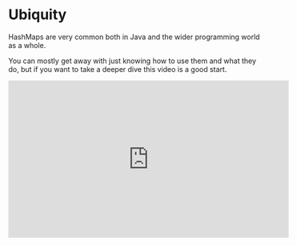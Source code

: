 # Ubiquity

HashMaps are very common both in Java and the wider programming world
as a whole. 

You can mostly get away with just knowing how to use them and what they do,
but if you want to take a deeper dive this video is a good start.

<iframe width="560" height="315" src="https://www.youtube.com/embed/y11XNXi9dgs?si=mo-elh1WW75-uJv6" title="YouTube video player" frameborder="0" allow="accelerometer; autoplay; clipboard-write; encrypted-media; gyroscope; picture-in-picture; web-share" referrerpolicy="strict-origin-when-cross-origin" allowfullscreen></iframe>